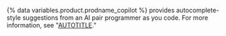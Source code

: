 {% data variables.product.prodname_copilot %} provides autocomplete-style suggestions from an AI pair programmer as you code. For more information, see "[AUTOTITLE](/copilot/overview-of-github-copilot/about-github-copilot-individual)."
